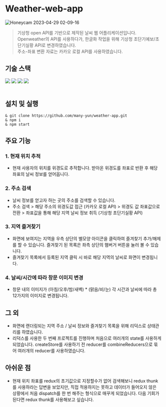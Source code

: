 # Weather-web-app
![Honeycam 2023-04-29 02-09-16](https://user-images.githubusercontent.com/92010078/235282240-ad4fcc07-8180-425b-add4-2d202aae4a1e.gif)

> 기상청 open API를 기반으로 제작된 날씨 웹 어플리케이션입니다. </br>
> Openweather의 API를 사용하다가, 한글화 작업을 위해 기상청 초단기예보/초단기실황 API로 변경하였습니다.</br>
> 주소-좌표 변환 자료는 카카오 로컬 API를 사용하였습니다.

## 기술 스택

<div>
<img src="https://img.shields.io/badge/React-61DAFB?style=for-the-badge&logo=react&logoColor=white"/>
<img src="https://img.shields.io/badge/redux-764ABC?style=for-the-badge&logo=redux&logoColor=white"/>
<img src="https://img.shields.io/badge/JavaScript-F7DF1E?style=for-the-badge&logo=javascript&logoColor=white"/>
<img src="https://img.shields.io/badge/styled components-DB7093?style=for-the-badge&logo=styled-components&logoColor=white"/>

</div>
<br>

## 설치 및 실행
```
& git clone https://github.com/many-yun/weather-app.git
& npm i
& npm start
```

## 주요 기능
### 1. 현재 위치 추적
- 현재 사용자의 위치를 위경도로 추적합니다. 받아온 위경도를 좌표로 반환 후 해당 좌표의 날씨 정보를 얻어옵니다.
### 2. 주소 검색
- 날씨 정보를 얻고자 하는 곳의 주소를 검색할 수 있습니다.
- 주소 검색 > 해당 주소의 위경도값 접근 (카카오 로컬 API) > 위경도 값 좌표값으로 전환 > 좌표값을 통해 해당 지역 날씨 정보 취득 (기상청 초단기실황 API)
### 3. 지역 즐겨찾기
- 화면에 보여지는 지역을 우측 상단의 별모양 아이콘을 클릭하여 즐겨찾기 추가/해제를 할 수 있습니다. 즐겨찾기 된 목록은 좌측 상단의 햄버거 버튼을 눌러 볼 수 있습니다.
- 즐겨찾기 목록에서 등록된 지역 클릭 시 바로 해당 지역의 날씨로 화면이 변경됩니다.
### 4. 날씨/시간에 따라 창문 이미지 변경
- 창문 내의 이미지가 (아침/오후/밤/새벽) * (맑음/비/눈) 각 시간과 날씨에 따라 총 12가지의 이미지로 변경됩니다.

## 그 외
- 화면에 랜더링되는 지역 주소 / 날씨 정보와 즐겨찾기 목록을 위해 리덕스로 상태관리를 하였습니다. 
- 리덕스를 사용한 두 번째 프로젝트를 진행하며 처음으로 여러개의 state를 사용하게 되었습니다. createStore를 사용하기 전 reducer를 combineReducers으로 묶어 여러개의 reducer를 사용하였습니다.

## 아쉬운 점
- 현재 위치 좌표를 redux의 초기값으로 지정할수가 없어 검색해보니 redux thunk를 사용하라는 답변을 보았지만, 직접 적용하지는 못하고 데이터가 들어오지 않은 상황에서 처음 dispatch를 한 번 해주는 형식으로 매꾸게 되었습니다. 다음 기회가 된다면 redux thunk를 사용해보고 싶습니다.
